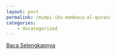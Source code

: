```yaml
---
layout: post
permalink: /mimpi-ibu-membaca-al-quran/
categories:
    - Uncategorized
---
```


[Baca Selengkapnya](/04)